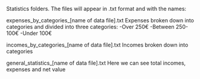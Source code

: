Statistics folders.
The files will appear in .txt format and with the names:

expenses_by_categories_[name of data file].txt
Expenses broken down into categories and divided into three categories:
-Over 250€
-Between 250-100€
-Under 100€

incomes_by_categories_[name of data file].txt
Incomes broken down into categories

general_statistics_[name of data file].txt
Here we can see total incomes, expenses and net value